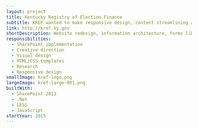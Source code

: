 ```yaml
---
layout: project
title: Kentucky Registry of Election Finance
subtitle: KREF wanted to make responsive design, content streamlining and searching for forms crucial in their website redesign.
link: http://kref.ky.gov
shortDescription: Website redesign, information architecture, forms library, development
responsibilities:
  - SharePoint implementation
  - Creative direction
  - Visual design
  - HTML/CSS templates
  - Research
  - Responsive design
smallImage: kref-logo.png
largeImage: kref-large-001.png
builtWith:
  - SharePoint 2013
  - .Net
  - LESS
  - JavaScript
startYear: 2015
---
```

